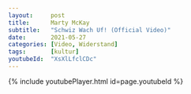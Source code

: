 ```yaml
---
layout:     post
title:      Marty McKay
subtitle:   "Schwiz Wach Uf! (Official Video)"
date:       2021-05-27
categories: [Video, Widerstand]
tags:       [kultur]
youtubeId:  "XsXlLfclCDc"
---
```

{% include youtubePlayer.html id=page.youtubeId %}
